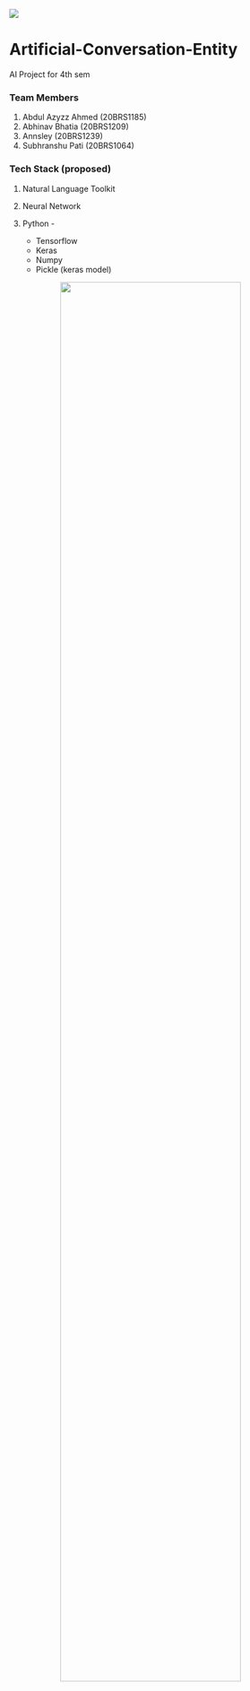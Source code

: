 ![](https://vitchennaievents.com/conf1/img/vit_light.png)
# Artificial-Conversation-Entity
AI Project for 4th sem 
### Team Members
1. Abdul Azyzz Ahmed  (20BRS1185)
1. Abhinav Bhatia     (20BRS1209)
1. Annsley            (20BRS1239)
1. Subhranshu Pati    (20BRS1064)

### Tech Stack (proposed) 
1. Natural Language Toolkit
2. Neural Network
3. Python -

	- Tensorflow 
	- Keras
	- Numpy
	- Pickle (keras model)


<p align='center'><img src='https://giffiles.alphacoders.com/228/2282.gif' width='80%'/></p>
